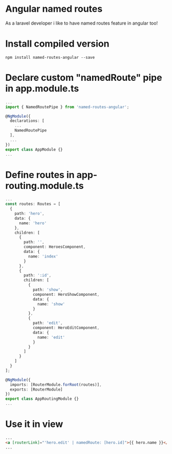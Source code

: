 # Angular named routes
As a laravel developer i like to have named routes feature in angular too!

# Install compiled version
```
npm install named-routes-angular --save
```

# Declare custom "namedRoute" pipe in app.module.ts
```typescript
...
import { NamedRoutePipe } from 'named-routes-angular';

@NgModule({
  declarations: [
    ...
    NamedRoutePipe
  ],
  ...
})
export class AppModule {}
...
```

# Define routes in app-routing.module.ts
```typescript
...
const routes: Routes = [
  {
    path: 'hero',
    data: {
      name: 'hero'
    },
    children: [
      {
        path: '',
        component: HeroesComponent,
        data: {
          name: 'index'
        }
      },
      {
        path: ':id',
        children: [
          {
            path: 'show',
            component: HeroShowComponent,
            data: {
              name: 'show'
            }
          },
          {
            path: 'edit',
            component: HeroEditComponent,
            data: {
              name: 'edit'
            }
          }
        ]
      }
    ]
  }
];

@NgModule({
  imports: [RouterModule.forRoot(routes)],
  exports: [RouterModule]
})
export class AppRoutingModule {}
...
```

# Use it in view
```html
...
<a [routerLink]="'hero.edit' | namedRoute: [hero.id]">{{ hero.name }}</a>
...
```
